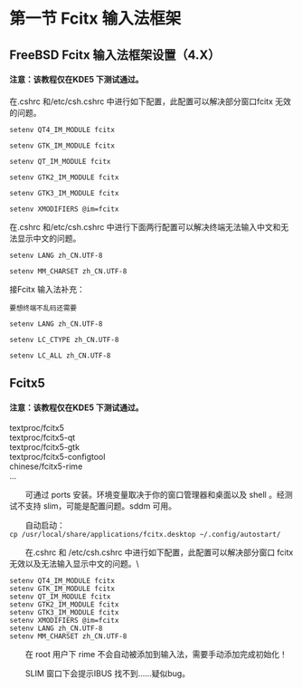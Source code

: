 # 第一节 Fcitx 输入法框架

## FreeBSD Fcitx 输入法框架设置（4.X）

#### 注意：该教程仅在KDE5 下测试通过。 <a href="zhu-yi-gai-jiao-cheng-jin-zai-kde5-xia-ce-shi-tong-guo" id="zhu-yi-gai-jiao-cheng-jin-zai-kde5-xia-ce-shi-tong-guo"></a>

在.cshrc 和/etc/csh.cshrc 中进行如下配置，此配置可以解决部分窗口fcitx 无效的问题。
```
setenv QT4_IM_MODULE fcitx

setenv GTK_IM_MODULE fcitx

setenv QT_IM_MODULE fcitx

setenv GTK2_IM_MODULE fcitx

setenv GTK3_IM_MODULE fcitx

setenv XMODIFIERS @im=fcitx
```
在.cshrc 和/etc/csh.cshrc 中进行下面两行配置可以解决终端无法输入中文和无法显示中文的问题。
```
setenv LANG zh_CN.UTF-8

setenv MM_CHARSET zh_CN.UTF-8
```
接Fcitx 输入法补充：

```
要想终端不乱码还需要

setenv LANG zh_CN.UTF-8

setenv LC_CTYPE zh_CN.UTF-8

setenv LC_ALL zh_CN.UTF-8
```
## Fcitx5

#### 注意：该教程仅在KDE5 下测试通过。 <a href="zhu-yi-gai-jiao-cheng-jin-zai-kde5-xia-ce-shi-tong-guo" id="zhu-yi-gai-jiao-cheng-jin-zai-kde5-xia-ce-shi-tong-guo"></a>

textproc/fcitx5\
textproc/fcitx5-qt\
textproc/fcitx5-gtk\
textproc/fcitx5-configtool\
chinese/fcitx5-rime\
…

　　可通过 ports 安装。环境变量取决于你的窗口管理器和桌面以及 shell 。经测试不支持 slim，可能是配置问题。sddm 可用。

　　自动启动：\
`cp /usr/local/share/applications/fcitx.desktop ~/.config/autostart/`

　　在.cshrc 和 /etc/csh.cshrc 中进行如下配置，此配置可以解决部分窗口 fcitx 无效以及无法输入显示中文的问题。\

```
setenv QT4_IM_MODULE fcitx
setenv GTK_IM_MODULE fcitx
setenv QT_IM_MODULE fcitx
setenv GTK2_IM_MODULE fcitx
setenv GTK3_IM_MODULE fcitx
setenv XMODIFIERS @im=fcitx
setenv LANG zh_CN.UTF-8
setenv MM_CHARSET zh_CN.UTF-8
```

　　在 root 用户下 rime 不会自动被添加到输入法，需要手动添加完成初始化！

　　SLIM 窗口下会提示IBUS 找不到……疑似bug。
